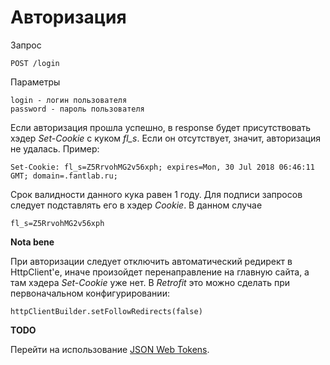# Авторизация
Запрос
```
POST /login
```
Параметры
```
login - логин пользователя
password - пароль пользователя
```
Если авторизация прошла успешно, в response будет присутствовать хэдер *Set-Cookie* с куком *fl_s*. Если он отсутствует, значит, авторизация не удалась.
Пример:
```
Set-Cookie: fl_s=Z5RrvohMG2v56xph; expires=Mon, 30 Jul 2018 06:46:11 GMT; domain=.fantlab.ru;
```
Срок валидности данного кука равен 1 году. Для подписи запросов следует подставлять его в хэдер *Cookie*. В данном случае
```
fl_s=Z5RrvohMG2v56xph
```

**Nota bene**

При авторизации следует отключить автоматический редирект в HttpClient'е, иначе произойдет перенаправление на главную сайта, а там хэдера *Set-Cookie* уже нет. В *Retrofit* это можно сделать при первоначальном конфигурировании:
```
httpClientBuilder.setFollowRedirects(false)
```
**TODO**

Перейти на использование [JSON Web Tokens](https://medium.com/vandium-software/5-easy-steps-to-understanding-json-web-tokens-jwt-1164c0adfcec).

